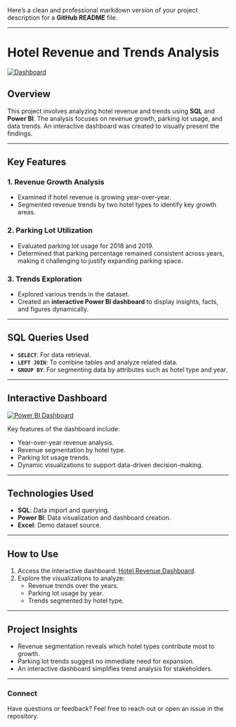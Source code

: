 Here’s a clean and professional markdown version of your project description for a **GitHub README** file.  

---

# **Hotel Revenue and Trends Analysis**  

[![Dashboard](https://img.shields.io/badge/View-Dashboard-blue?style=flat-square&logo=powerbi)](http://bit.ly/3O5WLoy)  

## **Overview**  
This project involves analyzing hotel revenue and trends using **SQL** and **Power BI**. The analysis focuses on revenue growth, parking lot usage, and data trends. An interactive dashboard was created to visually present the findings.  

---

## **Key Features**  

### **1. Revenue Growth Analysis**  
- Examined if hotel revenue is growing year-over-year.  
- Segmented revenue trends by two hotel types to identify key growth areas.  

### **2. Parking Lot Utilization**  
- Evaluated parking lot usage for 2018 and 2019.  
- Determined that parking percentage remained consistent across years, making it challenging to justify expanding parking space.  

### **3. Trends Exploration**  
- Explored various trends in the dataset.  
- Created an **interactive Power BI dashboard** to display insights, facts, and figures dynamically.  

---

## **SQL Queries Used**  
- **`SELECT`**: For data retrieval.  
- **`LEFT JOIN`**: To combine tables and analyze related data.  
- **`GROUP BY`**: For segmenting data by attributes such as hotel type and year.  

---

## **Interactive Dashboard**  
[![Power BI Dashboard](https://img.shields.io/badge/View-Dashboard-yellow?style=flat-square&logo=tableau)](http://bit.ly/3O5WLoy)  

Key features of the dashboard include:  
- Year-over-year revenue analysis.  
- Revenue segmentation by hotel type.  
- Parking lot usage trends.  
- Dynamic visualizations to support data-driven decision-making.  

---

## **Technologies Used**  
- **SQL**: Data import and querying.  
- **Power BI**: Data visualization and dashboard creation.  
- **Excel**: Demo dataset source.  

---

## **How to Use**  
1. Access the interactive dashboard: [Hotel Revenue Dashboard](http://bit.ly/3O5WLoy).  
2. Explore the visualizations to analyze:  
   - Revenue trends over the years.  
   - Parking lot usage by year.  
   - Trends segmented by hotel type.  

---

## **Project Insights**  
- Revenue segmentation reveals which hotel types contribute most to growth.  
- Parking lot trends suggest no immediate need for expansion.  
- An interactive dashboard simplifies trend analysis for stakeholders.  

---

### **Connect**  
Have questions or feedback? Feel free to reach out or open an issue in the repository.  
